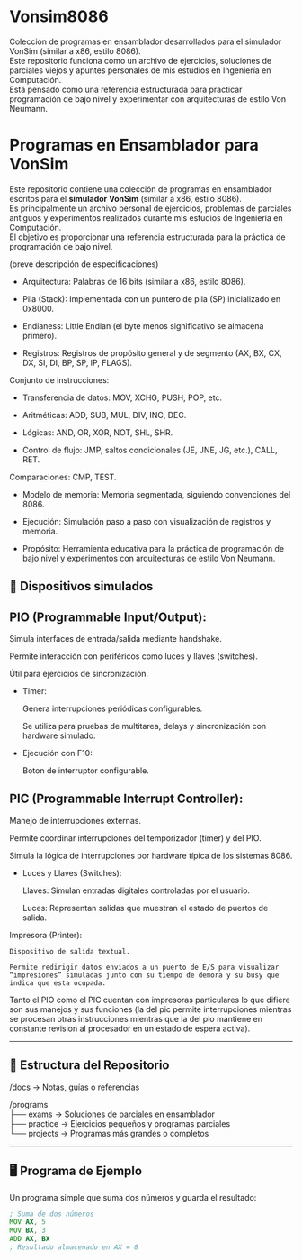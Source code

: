 # Vonsim8086
Colección de programas en ensamblador desarrollados para el simulador VonSim (similar a x86, estilo 8086).  
Este repositorio funciona como un archivo de ejercicios, soluciones de parciales viejos y apuntes personales de mis estudios en Ingeniería en Computación.  
Está pensado como una referencia estructurada para practicar programación de bajo nivel y experimentar con arquitecturas de estilo Von Neumann.

# Programas en Ensamblador para VonSim

Este repositorio contiene una colección de programas en ensamblador escritos para el **simulador VonSim** (similar a x86, estilo 8086).  
Es principalmente un archivo personal de ejercicios, problemas de parciales antiguos y experimentos realizados durante mis estudios de Ingeniería en Computación.  
El objetivo es proporcionar una referencia estructurada para la práctica de programación de bajo nivel.

(breve descripción de especificaciones)

- Arquitectura: Palabras de 16 bits (similar a x86, estilo 8086).

- Pila (Stack): Implementada con un puntero de pila (SP) inicializado en 0x8000.

- Endianess: Little Endian (el byte menos significativo se almacena primero).

- Registros: Registros de propósito general y de segmento (AX, BX, CX, DX, SI, DI, BP, SP, IP, FLAGS).

Conjunto de instrucciones:

- Transferencia de datos: MOV, XCHG, PUSH, POP, etc.

- Aritméticas: ADD, SUB, MUL, DIV, INC, DEC.

- Lógicas: AND, OR, XOR, NOT, SHL, SHR.

- Control de flujo: JMP, saltos condicionales (JE, JNE, JG, etc.), CALL, RET.

Comparaciones: CMP, TEST.

- Modelo de memoria: Memoria segmentada, siguiendo convenciones del 8086.

- Ejecución: Simulación paso a paso con visualización de registros y memoria.

- Propósito: Herramienta educativa para la práctica de programación de bajo nivel y experimentos con arquitecturas de estilo Von Neumann.


## 🔌 Dispositivos simulados

## PIO (Programmable Input/Output):
  
  Simula interfaces de entrada/salida mediante handshake.

  Permite interacción con periféricos como luces y llaves (switches).

  Útil para ejercicios de sincronización.
  
  - Timer:

    Genera interrupciones periódicas configurables.

    Se utiliza para pruebas de multitarea, delays y sincronización con hardware simulado.
 
  - Ejecución con F10:

    Boton de interruptor configurable.
    

## PIC (Programmable Interrupt Controller):

  Manejo de interrupciones externas.

  Permite coordinar interrupciones del temporizador (timer) y del PIO.

  Simula la lógica de interrupciones por hardware típica de los sistemas 8086.

  - Luces y Llaves (Switches):

      Llaves: Simulan entradas digitales controladas por el usuario.

      Luces: Representan salidas que muestran el estado de puertos de salida.

Impresora (Printer):

    Dispositivo de salida textual.

    Permite redirigir datos enviados a un puerto de E/S para visualizar “impresiones” simuladas junto con su tiempo de demora y su busy que indica que esta ocupada.

  Tanto el PIO como el PIC cuentan con impresoras particulares lo que difiere son sus manejos y sus funciones (la del pic permite interrupciones mientras se procesan otras instrucciones mientras que la del pio mantiene en constante 
  revision al procesador en un estado de espera activa).

---

## 📂 Estructura del Repositorio

/docs → Notas, guías o referencias

/programs  
  ├── exams → Soluciones de parciales en ensamblador  
  ├── practice → Ejercicios pequeños y programas parciales  
  └── projects → Programas más grandes o completos  

---

## 🖥️ Programa de Ejemplo

Un programa simple que suma dos números y guarda el resultado:

```asm
; Suma de dos números
MOV AX, 5
MOV BX, 3
ADD AX, BX
; Resultado almacenado en AX = 8
